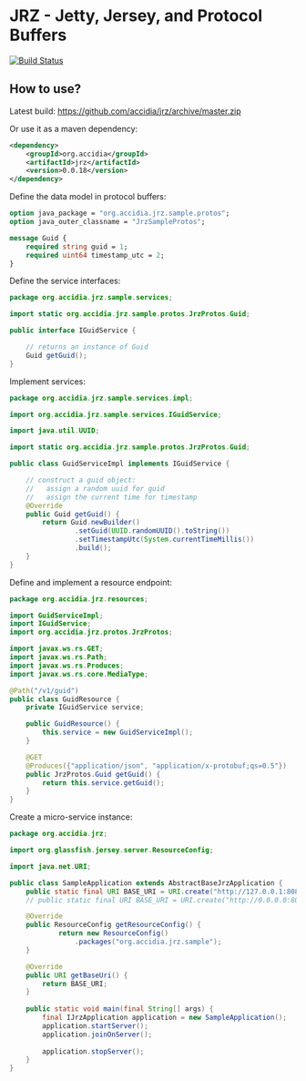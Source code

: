 JRZ - Jetty, Jersey, and Protocol Buffers
===
[![Build Status](https://travis-ci.org/accidia/jrz.png?branch=master)](https://travis-ci.org/accidia/jrz)


## How to use?

Latest build: https://github.com/accidia/jrz/archive/master.zip

Or use it as a maven dependency:

```xml
<dependency>
    <groupId>org.accidia</groupId>
    <artifactId>jrz</artifactId>
    <version>0.0.18</version>
</dependency>
```

Define the data model in protocol buffers:

```protobuf
option java_package = "org.accidia.jrz.sample.protos";
option java_outer_classname = "JrzSampleProtos";

message Guid {
    required string guid = 1;
    required uint64 timestamp_utc = 2;
}
```

Define the service interfaces:

```java
package org.accidia.jrz.sample.services;

import static org.accidia.jrz.sample.protos.JrzProtos.Guid;

public interface IGuidService {

    // returns an instance of Guid
    Guid getGuid();
}
```

Implement services:

```java
package org.accidia.jrz.sample.services.impl;

import org.accidia.jrz.sample.services.IGuidService;

import java.util.UUID;

import static org.accidia.jrz.sample.protos.JrzProtos.Guid;

public class GuidServiceImpl implements IGuidService {

    // construct a guid object: 
    //   assign a random uuid for guid
    //   assign the current time for timestamp
    @Override
    public Guid getGuid() {
        return Guid.newBuilder()
                .setGuid(UUID.randomUUID().toString())
                .setTimestampUtc(System.currentTimeMillis())
                .build();
    }
}
```

Define and implement a resource endpoint:

```java
package org.accidia.jrz.resources;

import GuidServiceImpl;
import IGuidService;
import org.accidia.jrz.protos.JrzProtos;

import javax.ws.rs.GET;
import javax.ws.rs.Path;
import javax.ws.rs.Produces;
import javax.ws.rs.core.MediaType;

@Path("/v1/guid")
public class GuidResource {
    private IGuidService service;

    public GuidResource() {
        this.service = new GuidServiceImpl();
    }

    @GET
    @Produces({"application/json", "application/x-protobuf;qs=0.5"})
    public JrzProtos.Guid getGuid() {
        return this.service.getGuid();
    }
}
```


Create a micro-service instance:

```java
package org.accidia.jrz;

import org.glassfish.jersey.server.ResourceConfig;

import java.net.URI;

public class SampleApplication extends AbstractBaseJrzApplication {
    public static final URI BASE_URI = URI.create("http://127.0.0.1:8080/");
    // public static final URI BASE_URI = URI.create("http://0.0.0.0:8080/");

    @Override
    public ResourceConfig getResourceConfig() {
            return new ResourceConfig()
                .packages("org.accidia.jrz.sample");
    }

    @Override
    public URI getBaseUri() {
        return BASE_URI;
    }
    
    public static void main(final String[] args) {
        final IJrzApplication application = new SampleApplication();
        application.startServer();
        application.joinOnServer();
        
        application.stopServer();
    }
}
```
